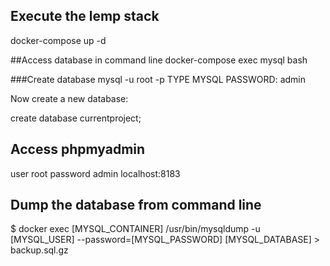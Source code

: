 ## Execute the lemp stack
docker-compose up -d

##Access database in command line
docker-compose exec mysql bash

###Create database
mysql -u root -p
TYPE MYSQL PASSWORD: admin

Now create a new database:

create database currentproject;

## Access phpmyadmin
user root
password admin
localhost:8183

## Dump the database from command line

$ docker exec [MYSQL_CONTAINER] /usr/bin/mysqldump -u [MYSQL_USER] --password=[MYSQL_PASSWORD] [MYSQL_DATABASE] > backup.sql.gz
